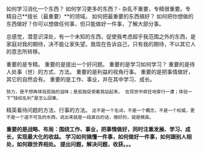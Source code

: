 如何学习消化一个东西？
如何学习更多的东西？- 杂乱不重要，专精很重要。专精自己**擅长（最重要）**的领域。
如何把最重要的东西搞好？
如何把你想做的东西做好？你可以想做任何事，但只能做好一件事，了解大部分事。

总感觉，潜意识深处，有一个未知的东西，促使我考虑超乎我范围之外的东西，是家庭对我的期待，决不能让家失望。我现在告诉自己，只有我的期待，不以其它人的意志所转移。

重要的是专精。
重要的是提出一个好问题。
重要的是学习如何学习？
重要的是待人处事（世）的方式、方法。
重要的是利益的视角行事。
重要的是把事情做好，其它的自然会有。
重要的是工作、事业，并在其中学习、成长。

`努力，是不想再体验孤独的滋味；是孤独促使着我站起来。
在现世中疯狂地穿行一遭；体验一下“钱权名利”是怎么回事。`

精英看待问题的方法、行事的方法。
`这不是一个名词，不是一个概念，不是一个权威，更不是一个遥不可及的东西，说出来就是一段直白的话，做好的，就是精英。`

**重要的是战略、布局：围绕工作、事业，把事情做好，同时注重发展、学习、成长，实现最大化的收益。
学习如何搞懂一件事，如何做好一件事，如何跟别人相处，如何跟世界相处。
提出问题，解决问题，收获。。。**
